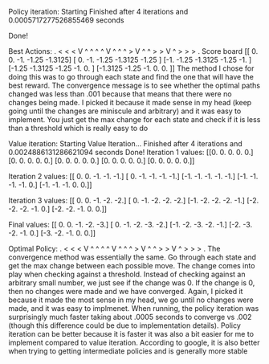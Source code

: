Policy iteration:
Starting
Finished after 4 iterations and 0.0005717277526855469 seconds

Done!

Best Actions:
. < < < V 
^ ^ ^ ^ V 
^ ^ ^ > V 
^ ^ > > V 
^ > > > . 
Score board
[[ 0.      0.     -1.     -1.25   -1.3125]
 [ 0.     -1.     -1.25   -1.3125 -1.25  ]
 [-1.     -1.25   -1.3125 -1.25   -1.    ]
 [-1.25   -1.3125 -1.25   -1.      0.    ]
 [-1.3125 -1.25   -1.      0.      0.    ]]
The method I chose for doing this was to go through each state and find the one that will have the best reward. The convergence message is to see whether the optimal paths changed was less than .001 because that means that there were no changes being made. I picked it because it made sense in my head (keep going until the changes are miniscule and arbitrary) and it was easy to implement. You just get the max change for each state and check if it is less than a threshold which is really easy to do



Value iteration:
Starting Value Iteration...
Finished after 4 iterations and 0.0024886131286621094 seconds
Done!
Iteration 1 values:
[[0. 0. 0. 0. 0.]
 [0. 0. 0. 0. 0.]
 [0. 0. 0. 0. 0.]
 [0. 0. 0. 0. 0.]
 [0. 0. 0. 0. 0.]]

Iteration 2 values:
[[ 0.  0. -1. -1. -1.]
 [ 0. -1. -1. -1. -1.]
 [-1. -1. -1. -1. -1.]
 [-1. -1. -1. -1.  0.]
 [-1. -1. -1.  0.  0.]]

Iteration 3 values:
[[ 0.  0. -1. -2. -2.]
 [ 0. -1. -2. -2. -2.]
 [-1. -2. -2. -2. -1.]
 [-2. -2. -2. -1.  0.]
 [-2. -2. -1.  0.  0.]]

Final values:
[[ 0.  0. -1. -2. -3.]
 [ 0. -1. -2. -3. -2.]
 [-1. -2. -3. -2. -1.]
 [-2. -3. -2. -1.  0.]
 [-3. -2. -1.  0.  0.]]


Optimal Policy:
. < < < V 
^ ^ ^ ^ V 
^ ^ ^ > V 
^ ^ > > V 
^ > > > . 
The convergence method was essentially the same. Go through each state and get the max change between each possible move. The change comes into play when checking against a threshold. Instead of checking against an arbitrary small number, we just see if the change was 0. If the change is 0, then no changes were made and we have converged. Again, I picked it because it made the most sense in my head, we go until no changes were made, and it was easy to implmenet.
When running, the policy iteration was surprisingly much faster taking about .0005 seconds to converge vs .002 (though this difference could be due to implementation details). Policy iteration can be better because it is faster it was also a bit easier for me to implement compared to value iteration. According to google, it is also better when trying to getting intermediate policies and is generally more stable
